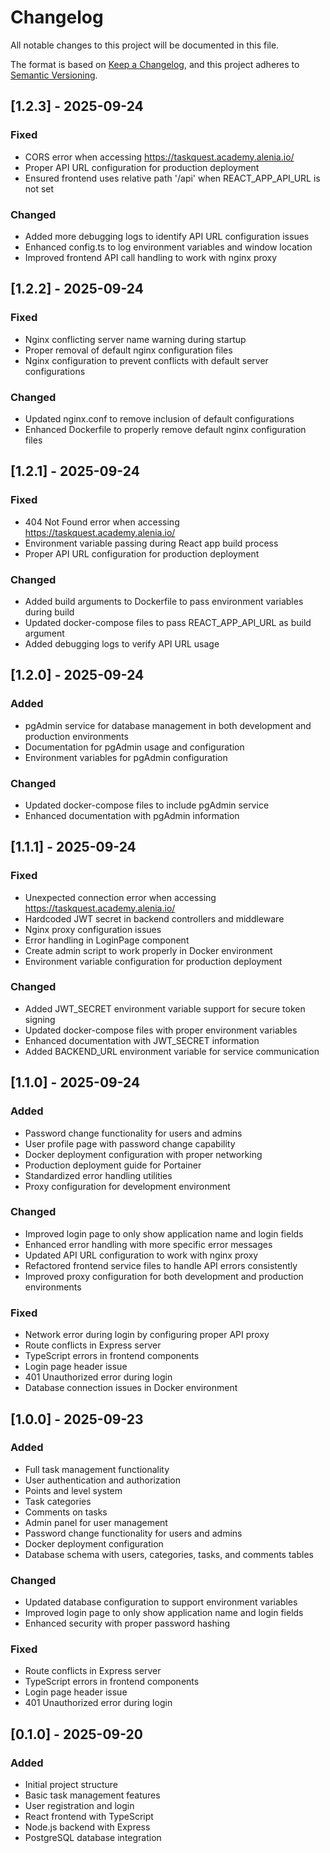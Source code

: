 # Changelog

All notable changes to this project will be documented in this file.

The format is based on [Keep a Changelog](https://keepachangelog.com/en/1.0.0/),
and this project adheres to [Semantic Versioning](https://semver.org/spec/v2.0.0.html).

## [1.2.3] - 2025-09-24

### Fixed
- CORS error when accessing https://taskquest.academy.alenia.io/
- Proper API URL configuration for production deployment
- Ensured frontend uses relative path '/api' when REACT_APP_API_URL is not set

### Changed
- Added more debugging logs to identify API URL configuration issues
- Enhanced config.ts to log environment variables and window location
- Improved frontend API call handling to work with nginx proxy

## [1.2.2] - 2025-09-24

### Fixed
- Nginx conflicting server name warning during startup
- Proper removal of default nginx configuration files
- Nginx configuration to prevent conflicts with default server configurations

### Changed
- Updated nginx.conf to remove inclusion of default configurations
- Enhanced Dockerfile to properly remove default nginx configuration files

## [1.2.1] - 2025-09-24

### Fixed
- 404 Not Found error when accessing https://taskquest.academy.alenia.io/
- Environment variable passing during React app build process
- Proper API URL configuration for production deployment

### Changed
- Added build arguments to Dockerfile to pass environment variables during build
- Updated docker-compose files to pass REACT_APP_API_URL as build argument
- Added debugging logs to verify API URL usage

## [1.2.0] - 2025-09-24

### Added
- pgAdmin service for database management in both development and production environments
- Documentation for pgAdmin usage and configuration
- Environment variables for pgAdmin configuration

### Changed
- Updated docker-compose files to include pgAdmin service
- Enhanced documentation with pgAdmin information

## [1.1.1] - 2025-09-24

### Fixed
- Unexpected connection error when accessing https://taskquest.academy.alenia.io/
- Hardcoded JWT secret in backend controllers and middleware
- Nginx proxy configuration issues
- Error handling in LoginPage component
- Create admin script to work properly in Docker environment
- Environment variable configuration for production deployment

### Changed
- Added JWT_SECRET environment variable support for secure token signing
- Updated docker-compose files with proper environment variables
- Enhanced documentation with JWT_SECRET information
- Added BACKEND_URL environment variable for service communication

## [1.1.0] - 2025-09-24

### Added
- Password change functionality for users and admins
- User profile page with password change capability
- Docker deployment configuration with proper networking
- Production deployment guide for Portainer
- Standardized error handling utilities
- Proxy configuration for development environment

### Changed
- Improved login page to only show application name and login fields
- Enhanced error handling with more specific error messages
- Updated API URL configuration to work with nginx proxy
- Refactored frontend service files to handle API errors consistently
- Improved proxy configuration for both development and production environments

### Fixed
- Network error during login by configuring proper API proxy
- Route conflicts in Express server
- TypeScript errors in frontend components
- Login page header issue
- 401 Unauthorized error during login
- Database connection issues in Docker environment

## [1.0.0] - 2025-09-23

### Added
- Full task management functionality
- User authentication and authorization
- Points and level system
- Task categories
- Comments on tasks
- Admin panel for user management
- Password change functionality for users and admins
- Docker deployment configuration
- Database schema with users, categories, tasks, and comments tables

### Changed
- Updated database configuration to support environment variables
- Improved login page to only show application name and login fields
- Enhanced security with proper password hashing

### Fixed
- Route conflicts in Express server
- TypeScript errors in frontend components
- Login page header issue
- 401 Unauthorized error during login

## [0.1.0] - 2025-09-20

### Added
- Initial project structure
- Basic task management features
- User registration and login
- React frontend with TypeScript
- Node.js backend with Express
- PostgreSQL database integration